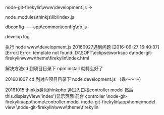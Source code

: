 node-git-firekylin\www\development.js ->

node_modules\thinkjs\lib\index.js 




dbconfig ----app\common\config\db.js



develop log



执行 node www\development.js
20160927遇到问题
[2016-09-27 16:40:37] [Error] Error: template not found: D:\SOFT\eclipse\workspc
e\node-git-firekylin\www\theme\firekylin\index.html

解决方法cd 到项目目录下 npm install 就特么好了


201601007
cd 到对应项目目录下 node development.js （乖～～～）

20161015
thinkjs类似thinkphp 通过入口找controller model 然后this.displayView('index')显示页面
前台 
    controller \node-git-firekylin\app\home\controller
    model  \node-git-firekylin\app\home\model
    view  \node-git-firekylin\www\theme\firekylin
    



